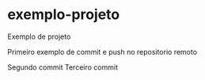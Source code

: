 # exemplo-projeto
Exemplo de projeto


Primeiro exemplo de commit e push no repositorio remoto



Segundo commit
Terceiro commit